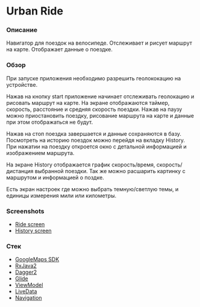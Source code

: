 # Urban Ride

### Описание
Навигатор для поездок на велосипеде. Отслеживает и рисует маршрут на карте. Отображает данные о поездке.

### Обзор
При запуске приложения необходимо разрешить геолококацию на устройстве.

Нажав на кнопку start приложение начинает отслеживать геолокацию и рисовать маршрут на карте.
На экране отображаются таймер, скорость, расстояние и средняя скорость поездки.
Нажав на паузу можно приостановить поездку, рисование маршрута на карте и данные при этом отображаться не будут.

Нажав на стоп поездка завершается и данные сохраняются в базу. 
Посмотреть на историю поездок можно перейдя на вкладку History.
При нажатии на поездку откроется окно с детальной информацией и изображением маршрута.

На экране History отображается график скорость/время, скорость/дистанция выбранной поездки.
Так же можно расшарить картинку с маршрутом и информацией о поздке.

Есть экран настроек где можно выбрать темную/светлую темы, и единицы измерения мили или километры. 

### Screenshots
* [Ride screen](https://github.com/AndrewSozonov/Urban-Ride/blob/master/img/Screenshot_main.png)
* [History screen](https://github.com/AndrewSozonov/Urban-Ride/blob/master/img/Screenshot_history.png)

### Стек
* [GoogleMaps SDK](https://developers.google.com/maps/documentation/android-sdk/overview)
* [RxJava2](https://github.com/ReactiveX/RxJava)
* [Dagger2](https://github.com/google/dagger)
* [Glide](https://bumptech.github.io/glide/)
* [ViewModel](https://developer.android.com/topic/libraries/architecture/viewmodel)
* [LiveData](https://developer.android.com/topic/libraries/architecture/livedata)
* [Navigation](https://developer.android.com/topic/libraries/architecture/navigation/) 
